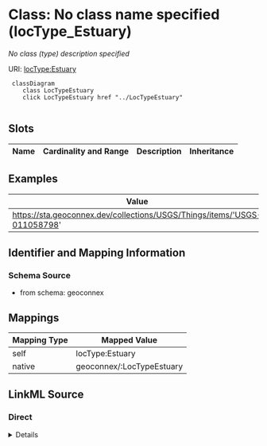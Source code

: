 

# Class: No class name specified (locType_Estuary)


_No class (type) description specified_





URI: [locType:Estuary](locType:Estuary)






```mermaid
 classDiagram
    class LocTypeEstuary
    click LocTypeEstuary href "../LocTypeEstuary"
      
```




<!-- no inheritance hierarchy -->


## Slots

| Name | Cardinality and Range | Description | Inheritance |
| ---  | --- | --- | --- |










## Examples

| Value |
| --- |
| https://sta.geoconnex.dev/collections/USGS/Things/items/'USGS-011058798' |


## Identifier and Mapping Information







### Schema Source


* from schema: geoconnex




## Mappings

| Mapping Type | Mapped Value |
| ---  | ---  |
| self | locType:Estuary |
| native | geoconnex/:LocTypeEstuary |







## LinkML Source

<!-- TODO: investigate https://stackoverflow.com/questions/37606292/how-to-create-tabbed-code-blocks-in-mkdocs-or-sphinx -->

### Direct

<details>
```yaml
name: locType_Estuary
conforms_to: No schema conformance document specified
description: No class (type) description specified
title: No class name specified
notes:
- Class with 154 occurrences.
examples:
- value: https://sta.geoconnex.dev/collections/USGS/Things/items/'USGS-011058798'
from_schema: geoconnex
rank: 1000
class_uri: locType:Estuary

```
</details>

### Induced

<details>
```yaml
name: locType_Estuary
conforms_to: No schema conformance document specified
description: No class (type) description specified
title: No class name specified
notes:
- Class with 154 occurrences.
examples:
- value: https://sta.geoconnex.dev/collections/USGS/Things/items/'USGS-011058798'
from_schema: geoconnex
rank: 1000
class_uri: locType:Estuary

```
</details>